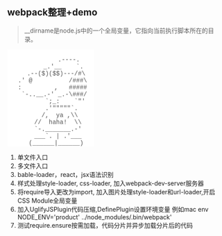 ## webpack整理+demo
> __dirname是node.js中的一个全局变量，它指向当前执行脚本所在的目录。


<pre style="width:200px;margin:0auto;font-size:14px;background:#fff;border:0;color:#555;font-family: Monaco,Menlo,Consolas,&quot;Courier New&quot;,FontAwesome,monospace;text-rendering: optimizeLegibility;-webkit-font-smoothing: antialiased;text-align:center;">          
          .----.
       _.'__    `.
   .--($)($$)---/#\
 .' @          /###\
 :         ,   #####
  `-..__.-' _.-\###/
        `;_:    `"'
      .'"""""`.
     /,  ya ,\\
    //  haha!  \\
    `-._______.-'
    ___`. | .'___
   (______|______)
</pre>


1. 单文件入口
2. 多文件入口
3. bable-loader，react，jsx语法识别
4. 样式处理style-loader, css-loader, 加入webpack-dev-server服务器
5. 将require导入更改为import, 加入图片处理style-loader和url-loader,开启CSS Module全局变量
6. 加入UglifyJSPlugin代码压缩,DefinePlugin设置环境变量 例如mac env NODE_ENV='product' ../node_modules/.bin/webpack'
7. 测试require.ensure按需加载，代码分片并异步加载分片后的代码
